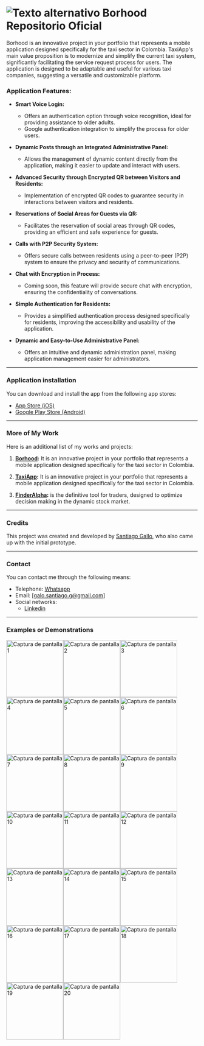 # ![Texto alternativo](Images/presentation/banner.png) Borhood Repositorio Oficial

Borhood is an innovative project in your portfolio that represents a mobile application designed specifically for the taxi sector in Colombia. TaxiApp's main value proposition is to modernize and simplify the current taxi system, significantly facilitating the service request process for users. The application is designed to be adaptable and useful for various taxi companies, suggesting a versatile and customizable platform.

### Application Features:

- **Smart Voice Login:**

  - Offers an authentication option through voice recognition, ideal for providing assistance to older adults.
  - Google authentication integration to simplify the process for older users.

- **Dynamic Posts through an Integrated Administrative Panel:**

  - Allows the management of dynamic content directly from the application, making it easier to update and interact with users.

- **Advanced Security through Encrypted QR between Visitors and Residents:**

  - Implementation of encrypted QR codes to guarantee security in interactions between visitors and residents.

- **Reservations of Social Areas for Guests via QR:**

  - Facilitates the reservation of social areas through QR codes, providing an efficient and safe experience for guests.

- **Calls with P2P Security System:**

  - Offers secure calls between residents using a peer-to-peer (P2P) system to ensure the privacy and security of communications.

- **Chat with Encryption in Process:**

  - Coming soon, this feature will provide secure chat with encryption, ensuring the confidentiality of conversations.

- **Simple Authentication for Residents:**

  - Provides a simplified authentication process designed specifically for residents, improving the accessibility and usability of the application.

- **Dynamic and Easy-to-Use Administrative Panel:**
  - Offers an intuitive and dynamic administration panel, making application management easier for administrators.

---

### Application installation

You can download and install the app from the following app stores:

- [App Store (iOS)](https://apps.apple.com/fi/app/borhood/id6468190119)
- [Google Play Store (Android)](https://play.google.com/store/apps/details?id=galo.fly.borhood&hl=es_DO&gl=US)

---

### More of My Work

Here is an additional list of my works and projects:

1. **[Borhood](https://github.com/santiagogalo/Borhood_Oficial):** It is an innovative project in your portfolio that represents a mobile application designed specifically for the taxi sector in Colombia.

2. **[TaxiApp](https://github.com/santiagogalo/TaxiApp):** It is an innovative project in your portfolio that represents a mobile application designed specifically for the taxi sector in Colombia.

3. **[FinderAlpha](https://github.com/santiagogalo/Finderalpha):** is the definitive tool for traders, designed to optimize decision making in the dynamic stock market.

---

### Credits

This project was created and developed by [Santiago Gallo](https://github.com/santiagogalo), who also came up with the initial prototype.

---

### Contact

You can contact me through the following means:

- Telephone: [Whatsapp](https://api.whatsapp.com/send?phone=573041047207)
- Email: [galo.santiago.g@gmail.com]
- Social networks:
  - [Linkedin](https://www.linkedin.com/in/santiago-gallo-guillen-94a40a264/)

---

### Examples or Demonstrations

<div style="display:flex; flex-wrap:wrap;">
    <img src="Images/preview_images/1.jpg" alt="Captura de pantalla 1" style="width:150px;">
    <img src="Images/preview_images/2.jpg" alt="Captura de pantalla 2" style="width:150px;">
    <img src="Images/preview_images/3.jpg" alt="Captura de pantalla 3" style="width:150px;">
    <img src="Images/preview_images/4.jpg" alt="Captura de pantalla 4" style="width:150px;">
    <img src="Images/preview_images/5.jpg" alt="Captura de pantalla 5" style="width:150px;">
    <img src="Images/preview_images/6.jpg" alt="Captura de pantalla 6" style="width:150px;">
    <img src="Images/preview_images/7.jpg" alt="Captura de pantalla 7" style="width:150px;">
    <img src="Images/preview_images/8.jpg" alt="Captura de pantalla 8" style="width:150px;">
    <img src="Images/preview_images/9.jpg" alt="Captura de pantalla 9" style="width:150px;">
    <img src="Images/preview_images/10.jpg" alt="Captura de pantalla 10" style="width:150px;">
    <img src="Images/preview_images/11.jpg" alt="Captura de pantalla 11" style="width:150px;">
    <img src="Images/preview_images/12.jpg" alt="Captura de pantalla 12" style="width:150px;">
    <img src="Images/preview_images/13.jpg" alt="Captura de pantalla 13" style="width:150px;">
    <img src="Images/preview_images/14.jpg" alt="Captura de pantalla 14" style="width:150px;">
    <img src="Images/preview_images/15.jpg" alt="Captura de pantalla 15" style="width:150px;">
    <img src="Images/preview_images/16.jpg" alt="Captura de pantalla 16" style="width:150px;">
    <img src="Images/preview_images/17.jpg" alt="Captura de pantalla 17" style="width:150px;">
    <img src="Images/preview_images/18.jpg" alt="Captura de pantalla 18" style="width:150px;">
    <img src="Images/preview_images/19.jpg" alt="Captura de pantalla 19" style="width:150px;">
    <img src="Images/preview_images/20.jpg" alt="Captura de pantalla 20" style="width:150px;">
</div>
